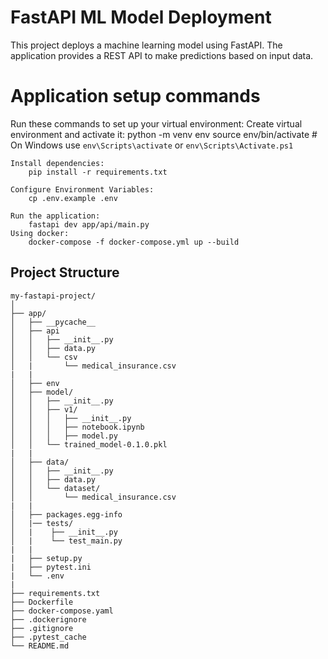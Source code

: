 # FastAPI ML Model Deployment

This project deploys a machine learning model using FastAPI. The application provides a REST API to make predictions based on input data.

# Application setup commands

Run these commands to set up your virtual environment:
    Create virtual environment and activate it:
        python -m venv env
        source env/bin/activate     # On Windows use `env\Scripts\activate` or `env\Scripts\Activate.ps1`

    Install dependencies:
        pip install -r requirements.txt 

    Configure Environment Variables:
        cp .env.example .env
    
    Run the application:
        fastapi dev app/api/main.py
    Using docker:
        docker-compose -f docker-compose.yml up --build

## Project Structure

```plaintext
my-fastapi-project/
│
├── app/
│   ├── __pycache__
│   ├── api
│   │   ├── __init__.py
│   │   ├── data.py
│   │   └── csv
│   |       └── medical_insurance.csv
|   |
│   ├── env
│   ├── model/
│   │   ├── __init__.py
│   │   ├── v1/
│   │   │   ├── __init__.py
│   │   │   ├── notebook.ipynb
│   │   │   ├── model.py
│   │   └── trained_model-0.1.0.pkl
|   |
│   ├── data/
│   │   ├── __init__.py
│   │   ├── data.py
│   │   └── dataset/
│   │       └── medical_insurance.csv
|   |
│   ├── packages.egg-info
│   |── tests/
│   |    ├── __init__.py
│   |    └── test_main.py
|   |
|   ├── setup.py
|   ├── pytest.ini
|   └── .env
|
├── requirements.txt
├── Dockerfile
├── docker-compose.yaml
├── .dockerignore
├── .gitignore
├── .pytest_cache
└── README.md